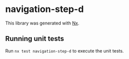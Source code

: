 # navigation-step-d

This library was generated with [Nx](https://nx.dev).

## Running unit tests

Run `nx test navigation-step-d` to execute the unit tests.
